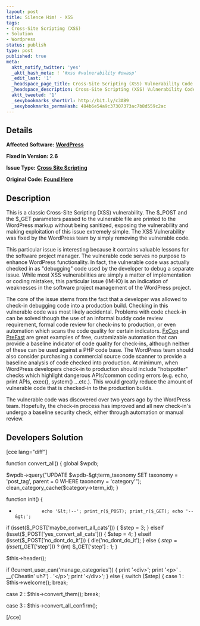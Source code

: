 ```yaml
---
layout: post
title: Silence Him! - XSS
tags:
- Cross-Site Scripting (XSS)
- Solution
- Wordpress
status: publish
type: post
published: true
meta:
  aktt_notify_twitter: 'yes'
  _aktt_hash_meta: ! '#xss #vulnerability #owasp'
  _edit_last: '1'
  _headspace_page_title: Cross-Site Scripting (XSS) Vulnerability Code Example
  _headspace_description: Cross-Site Scripting (XSS) Vulnerability Code Example
  aktt_tweeted: '1'
  _sexybookmarks_shortUrl: http://bit.ly/c3AB9
  _sexybookmarks_permaHash: 484b6e54a9c37307373ac7b8d559c2ac
---
```

## Details
__Affected Software:__ <strong><a title="WordPress bugs" href="http://spotthevuln.com/category/software/wordpress/" target="_blank">WordPress</a></strong>

<strong>__Fixed in Version:__  2.6</strong>

__Issue Type:__ <strong><a title="Cross Site Scripting" href="http://spotthevuln.com/category/vulnerability/xss/" target="_blank">Cross Site Scripting</a></strong>

<strong>Original Code: <a href="http://spotthevuln.com/2009/10/vulnerable-code-silence-him/">Found Here</a></strong>
## Description
This is a classic Cross-Site Scripting (XSS) vulnerability. The $_POST and the $_GET parameters passed to the vulnerable file are printed to the WordPress markup without being sanitized, exposing the vulnerability and making exploitation of this issue extremely simple. The XSS Vulnerability was fixed by the WordPress team by simply removing the vulnerable code.

This particular issue is interesting because it contains valuable lessons for the software project manager. The vulnerable code serves no purpose to enhance WordPress functionality. In fact, the vulnerable code was actually checked in as "debugging" code used by the developer to debug a separate issue. While most XSS vulnerabilities are simply a matter of implementation or coding mistakes, this particular issue (IMHO) is an indication of weaknesses in the software project management of the WordPress project.

The core of the issue stems from the fact that a developer was allowed to check-in debugging code into a production build. Checking in this vulnerable code was most likely accidental. Problems with code check-in can be solved though the use of an informal buddy code review requirement, formal code review for check-ins to production, or even automation which scans the code quality for certain indicators. <a href="http://msdn.microsoft.com/en-us/library/bb429476(VS.80).aspx" target="_blank">FxCop</a> and <a href="http://msdn.microsoft.com/en-us/library/ms933794.aspx" target="_blank">PreFast</a> are great examples of free, customizable automation that can provide a baseline indicator of code quality for check-ins, although neither of these can be used against a PHP code base. The WordPress team should also consider purchasing a commercial source code scanner to provide a baseline analysis of code checked into production. At minimum, when WordPress developers check-in to production should include "hotspotter" checks which highlight dangerous APIs/common coding errors (e.g. echo, print APIs, exec(), system() ...etc.). This would greatly reduce the amount of vulnerable code that is checked-in to the production builds.

The vulnerable code was discovered over two years ago by the WordPress team. Hopefully, the check-in process has improved and all new check-in's undergo a baseline security check, either through automation or manual review.
## Developers Solution
[cce lang="diff"]

function convert_all() {
global $wpdb;

$wpdb-&gt;query("UPDATE $wpdb-&gt;term_taxonomy SET taxonomy = 'post_tag', parent = 0 WHERE taxonomy = 'category'");
clean_category_cache($category-&gt;term_id);
}

function init() {
-               echo '&lt;!--'; print_r($_POST); print_r($_GET); echo '--&gt;';

if (isset($_POST['maybe_convert_all_cats'])) {
$step = 3;
} elseif (isset($_POST['yes_convert_all_cats'])) {
$step = 4;
} elseif (isset($_POST['no_dont_do_it'])) {
die('no_dont_do_it');
} else {
$step = (isset($_GET['step'])) ? (int) $_GET['step'] : 1;
}

$this-&gt;header();

if (!current_user_can('manage_categories')) {
print '&lt;div&gt;';
print '&lt;p&gt;' . __('Cheatin' uh?') . '&lt;/p&gt;';
print '&lt;/div&gt;';
} else {
switch ($step) {
case 1 :
$this-&gt;welcome();
break;

case 2 :
$this-&gt;convert_them();
break;

case 3 :
$this-&gt;convert_all_confirm();

[/cce]
